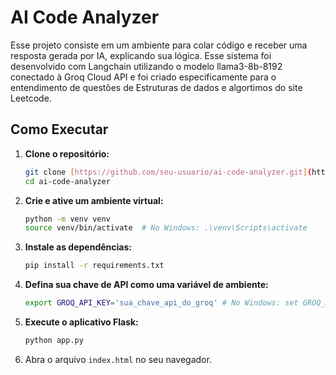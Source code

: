 # AI Code Analyzer

Esse projeto consiste em um ambiente para colar código e receber uma resposta gerada por IA, explicando sua lógica. Esse sistema foi desenvolvido com Langchain utilizando o modelo llama3-8b-8192 conectado à Groq Cloud API e foi criado especificamente para o entendimento de questões de Estruturas de dados e algortimos do site Leetcode.

## Como Executar

1.  **Clone o repositório:**
    ```bash
    git clone [https://github.com/seu-usuario/ai-code-analyzer.git](https://github.com/seu-usuario/ai-code-analyzer.git)
    cd ai-code-analyzer
    ```

2.  **Crie e ative um ambiente virtual:**
    ```bash
    python -m venv venv
    source venv/bin/activate  # No Windows: .\venv\Scripts\activate
    ```

3.  **Instale as dependências:**
    ```bash
    pip install -r requirements.txt
    ```

4.  **Defina sua chave de API como uma variável de ambiente:**
    ```bash
    export GROQ_API_KEY='sua_chave_api_do_groq' # No Windows: set GROQ_API_KEY=sua_chave_api_do_groq
    ```

5.  **Execute o aplicativo Flask:**
    ```bash
    python app.py
    ```

6.  Abra o arquivo `index.html` no seu navegador.
